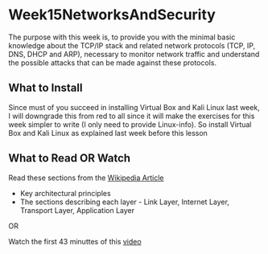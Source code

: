 # Week15NetworksAndSecurity

The purpose with this week is, to provide you with the minimal basic knowledge about the TCP/IP stack and related network protocols (TCP, IP, DNS, DHCP and ARP), necessary to monitor network traffic and understand the possible attacks that can be made against these protocols.

## What to Install
Since must of you succeed in installing Virtual Box and Kali Linux last week, I will downgrade this from red to all since it will make the exercises for this week simpler to write (I only need to provide Linux-info).
So install Virtual Box and Kali Linux as explained last week before this lesson


## What to Read OR Watch
Read these sections from the [Wikipedia Article](https://en.wikipedia.org/wiki/Internet_protocol_suite)
- Key architectural principles
- The sections describing each layer - Link Layer, Internet Layer, Transport Layer, Application Layer

OR

Watch the first 43 minuttes of this [video](https://www.youtube.com/watch?v=EkNq4TrHP_U)
